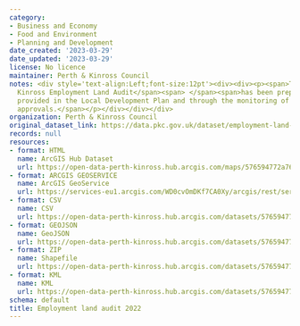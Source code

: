 ```yaml
---
category:
- Business and Economy
- Food and Environment
- Planning and Development
date_created: '2023-03-29'
date_updated: '2023-03-29'
license: No licence
maintainer: Perth & Kinross Council
notes: <div style='text-align:Left;font-size:12pt'><div><div><p><span>The Perth and
  Kinross Employment Land Audit</span><span> </span><span>has been prepared from information
  provided in the Local Development Plan and through the monitoring of planning application
  approvals.</span></p></div></div></div>
organization: Perth & Kinross Council
original_dataset_link: https://data.pkc.gov.uk/dataset/employment-land-audit-2022
records: null
resources:
- format: HTML
  name: ArcGIS Hub Dataset
  url: https://open-data-perth-kinross.hub.arcgis.com/maps/576594772a76474980e4ce11cc2ea5a3_9
- format: ARCGIS GEOSERVICE
  name: ArcGIS GeoService
  url: https://services-eu1.arcgis.com/WD0cvOmDKf7CA0Xy/arcgis/rest/services/Employment_Land_Audit_2022/FeatureServer/9
- format: CSV
  name: CSV
  url: https://open-data-perth-kinross.hub.arcgis.com/datasets/576594772a76474980e4ce11cc2ea5a3_9.csv?outSR=%7B%22latestWkid%22%3A27700%2C%22wkid%22%3A27700%7D
- format: GEOJSON
  name: GeoJSON
  url: https://open-data-perth-kinross.hub.arcgis.com/datasets/576594772a76474980e4ce11cc2ea5a3_9.geojson?outSR=%7B%22latestWkid%22%3A27700%2C%22wkid%22%3A27700%7D
- format: ZIP
  name: Shapefile
  url: https://open-data-perth-kinross.hub.arcgis.com/datasets/576594772a76474980e4ce11cc2ea5a3_9.zip?outSR=%7B%22latestWkid%22%3A27700%2C%22wkid%22%3A27700%7D
- format: KML
  name: KML
  url: https://open-data-perth-kinross.hub.arcgis.com/datasets/576594772a76474980e4ce11cc2ea5a3_9.kml?outSR=%7B%22latestWkid%22%3A27700%2C%22wkid%22%3A27700%7D
schema: default
title: Employment land audit 2022
---
```

